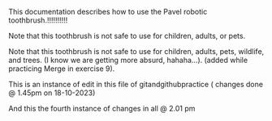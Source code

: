 This documentation describes how to use the Pavel robotic 
toothbrush.!!!!!!!!!!


Note that this toothbrush is not safe to use for children, 
adults, or pets.

Note that this toothbrush is not safe to use for children, 
adults, pets,  wildlife, and trees. (I know we are getting more absurd, hahaha...). (added while practicing Merge in exercise 9).

This is an instance of edit in this file of gitandgithubpractice ( changes done @ 1.45pm on 18-10-2023)


And this the fourth instance of changes in all @ 2.01 pm
